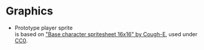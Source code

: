 

Graphics
========

 * Prototype player sprite  
   is based on ["Base character spritesheet 16x16" by Cough-E](https://opengameart.org/content/base-character-spritesheet-16x16),
   used under [CC0](http://creativecommons.org/publicdomain/zero/1.0/).


